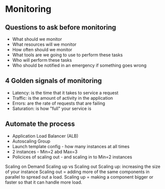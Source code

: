 # Monitoring

## Questions to ask before monitoring
- What should we monitor
- What resources will we monitor
- How often should we monitor
- What tools are we going to use to perform these tasks
- Who will perform these tasks
- Who should be notified in an emergency if something goes wrong

## 4 Golden signals of monitoring
- Latency: is the time that it takes to service a request
- Traffic: is the amount of activity in the application
- Errors: are the rate of requests that are failing
- Saturation: is how "full" your service is

## Automate the process
- Application Load Balancer (ALB)
- Autoscaling Group
- Launch template config - how many instances at all times
- 2 instances - Min=2 abd Max=3
- Policices of scaling out - and scaling in to Min=2 instances

Scaling on Demand
Scaling up vs Scaling out
Scaling up: increasing the size of your instance
Scaling out = adding more of the same components in parallel to spread out a load. Scaling up = making a component bigger or faster so that it can handle more load.